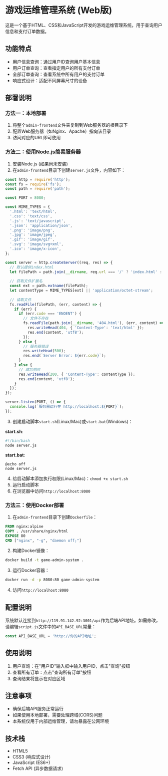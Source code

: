 # 游戏运维管理系统 (Web版)

这是一个基于HTML、CSS和JavaScript开发的游戏运维管理系统，用于查询用户信息和支付订单数据。

## 功能特点

- 用户信息查询：通过用户ID查询用户基本信息
- 用户订单查询：查看指定用户的所有支付订单
- 全部订单查询：查看系统中所有用户的支付订单
- 响应式设计：适配不同屏幕尺寸的设备

## 部署说明

### 方法一：本地部署

1. 将整个`admin-frontend`文件夹复制到Web服务器的根目录下
2. 配置Web服务器（如Nginx、Apache）指向该目录
3. 访问对应的URL即可使用

### 方法二：使用Node.js简易服务器

1. 安装Node.js (如果尚未安装)
2. 在`admin-frontend`目录下创建`server.js`文件，内容如下：

```javascript
const http = require('http');
const fs = require('fs');
const path = require('path');

const PORT = 8080;

const MIME_TYPES = {
  '.html': 'text/html',
  '.css': 'text/css',
  '.js': 'text/javascript',
  '.json': 'application/json',
  '.png': 'image/png',
  '.jpg': 'image/jpeg',
  '.gif': 'image/gif',
  '.svg': 'image/svg+xml',
  '.ico': 'image/x-icon',
};

const server = http.createServer((req, res) => {
  // 默认提供index.html
  let filePath = path.join(__dirname, req.url === '/' ? 'index.html' : req.url);
  
  // 获取文件扩展名
  const ext = path.extname(filePath);
  let contentType = MIME_TYPES[ext] || 'application/octet-stream';
  
  // 读取文件
  fs.readFile(filePath, (err, content) => {
    if (err) {
      if (err.code === 'ENOENT') {
        // 文件不存在
        fs.readFile(path.join(__dirname, '404.html'), (err, content) => {
          res.writeHead(404, { 'Content-Type': 'text/html' });
          res.end(content, 'utf8');
        });
      } else {
        // 服务器错误
        res.writeHead(500);
        res.end(`Server Error: ${err.code}`);
      }
    } else {
      // 成功响应
      res.writeHead(200, { 'Content-Type': contentType });
      res.end(content, 'utf8');
    }
  });
});

server.listen(PORT, () => {
  console.log(`服务器运行在 http://localhost:${PORT}`);
});
```

3. 创建启动脚本`start.sh`(Linux/Mac)或`start.bat`(Windows)：

**start.sh**:
```bash
#!/bin/bash
node server.js
```

**start.bat**:
```batch
@echo off
node server.js
```

4. 给启动脚本添加执行权限(Linux/Mac)：`chmod +x start.sh`
5. 运行启动脚本
6. 在浏览器中访问`http://localhost:8080`

### 方法三：使用Docker部署

1. 在`admin-frontend`目录下创建`Dockerfile`：

```dockerfile
FROM nginx:alpine
COPY . /usr/share/nginx/html
EXPOSE 80
CMD ["nginx", "-g", "daemon off;"]
```

2. 构建Docker镜像：
```bash
docker build -t game-admin-system .
```

3. 运行Docker容器：
```bash
docker run -d -p 8080:80 game-admin-system
```

4. 访问`http://localhost:8080`

## 配置说明

系统默认连接到`http://119.91.142.92:3001/api`作为后端API地址。如需修改，请编辑`script.js`文件中的`API_BASE_URL`常量：

```javascript
const API_BASE_URL = 'http://你的API地址';
```

## 使用说明

1. 用户查询：在"用户ID"输入框中输入用户ID，点击"查询"按钮
2. 查看所有订单：点击"查询所有订单"按钮
3. 查询结果将显示在对应区域

## 注意事项

- 确保后端API服务正常运行
- 如果使用本地部署，需要处理跨域(CORS)问题
- 本系统仅用于内部运维管理，请勿暴露在公网环境

## 技术栈

- HTML5
- CSS3 (响应式设计)
- JavaScript (ES6+)
- Fetch API (异步数据请求) 